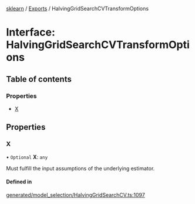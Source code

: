 [sklearn](../readme.md) / [Exports](../modules.md) / HalvingGridSearchCVTransformOptions

# Interface: HalvingGridSearchCVTransformOptions

## Table of contents

### Properties

- [X](HalvingGridSearchCVTransformOptions.md#x)

## Properties

### X

• `Optional` **X**: `any`

Must fulfill the input assumptions of the underlying estimator.

#### Defined in

[generated/model_selection/HalvingGridSearchCV.ts:1097](https://github.com/transitive-bullshit/scikit-learn-ts/blob/367336a/packages/sklearn/src/generated/model_selection/HalvingGridSearchCV.ts#L1097)
